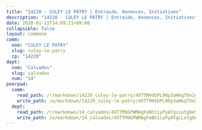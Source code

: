 ```yaml
---
title: "14220 - CULEY LE PATRY | Entraide, Annonces, Initiatives"
description: "14220 - CULEY LE PATRY | Entraide, Annonces, Initiatives"
date: 2020-01-11T14:09:21+09:00
collapsible: false
layout: commune
comm:
  nom: "CULEY LE PATRY"
  slug: culey-le-patry
  cp: "14220"
dept:
  nom: "Calvados"
  slug: calvados
  num: "14"
peerpad:
  comm:
    read_path: /r/markdown/14220_culey-le-patry/4XTTM4VbPL96p3aHkqTUn2gfkFk87M6wD75H6PJhvGsvjPZwZ
    write_path: /w/markdown/14220_culey-le-patry/4XTTM4VbPL96p3aHkqTUn2gfkFk87M6wD75H6PJhvGsvjPZwZ-K3TgUwvn3voK9hA2Tao57M8bNNnLMxDiQ99673wkaYby5naiMWJNpntp13cssu2WhMrgvmSKKpRDYFVHeVEah5igkVvmmwH11M6ZAiKQeG7Zscz5MYXcYm5rVa2Jut7knYMD5FE3
  dept:
    read_path: /r/markdown/14_calvados/4XTTM9GPWMAgFeBh1iyPyATgcLotg9e9APJpQBEyY3RZiUwJ6
    write_path: /w/markdown/14_calvados/4XTTM9GPWMAgFeBh1iyPyATgcLotg9e9APJpQBEyY3RZiUwJ6-K3TgUXWJAT2cYJ9ZstQphkkm2za8um5GwwXsivqaDFTgbhMDcHaRXnT3h69szAqCyvWcFfDim5fkwc6CXdUtyvPpirbD1TPAb6xCxpPN6dR3zzDRe29YehQYbhZdjvZYkgztJYvi
---
```


